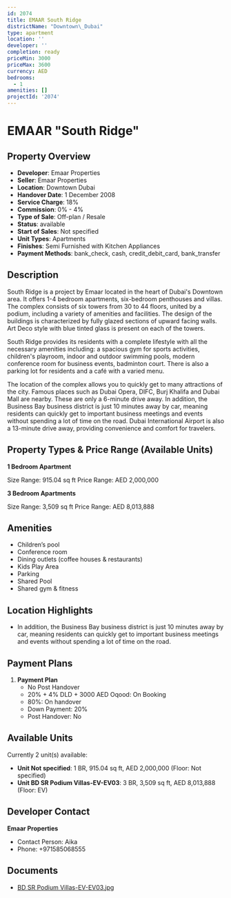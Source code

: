 ```yaml
---
id: 2074
title: EMAAR South Ridge
districtName: "Downtown\_Dubai"
type: apartment
location: ''
developer: ''
completion: ready
priceMin: 3000
priceMax: 3600
currency: AED
bedrooms:
  - 1
amenities: []
projectId: '2074'
---
```


# EMAAR "South Ridge"

## Property Overview
- **Developer**: Emaar Properties
- **Seller**: Emaar Properties
- **Location**: Downtown Dubai
- **Handover Date**: 1 December 2008
- **Service Charge**: 18%
- **Commission**: 0% - 4%
- **Type of Sale**: Off-plan / Resale
- **Status**: available
- **Start of Sales**: Not specified
- **Unit Types**: Apartments
- **Finishes**: Semi Furnished with Kitchen Appliances
- **Payment Methods**: bank_check, cash, credit_debit_card, bank_transfer

## Description
South Ridge is a project by Emaar located in the heart of Dubai's Downtown area. It offers 1-4 bedroom apartments, six-bedroom penthouses and villas. The complex consists of six towers from 30 to 44 floors, united by a podium, including a variety of amenities and facilities. The design of the buildings is characterized by fully glazed sections of upward facing walls. Art Deco style with blue tinted glass is present on each of the towers.

South Ridge provides its residents with a complete lifestyle with all the necessary amenities including: a spacious gym for sports activities, children's playroom, indoor and outdoor swimming pools, modern conference room for business events, badminton court. There is also a parking lot for residents and a café with a varied menu. 

 The location of the complex allows you to quickly get to many attractions of the city. Famous places such as Dubai Opera, DIFC, Burj Khalifa and Dubai Mall are nearby. These are only a 6-minute drive away. In addition, the Business Bay business district is just 10 minutes away by car, meaning residents can quickly get to important business meetings and events without spending a lot of time on the road. Dubai International Airport is also a 13-minute drive away, providing convenience and comfort for travelers.

## Property Types & Price Range (Available Units)
**1 Bedroom Apartment**

Size Range: 915.04 sq ft
Price Range: AED 2,000,000

**3 Bedroom Apartments**

Size Range: 3,509 sq ft
Price Range: AED 8,013,888

## Amenities
- Children’s pool
- Conference room
- Dining outlets  (coffee houses & restaurants)
- Kids Play Area
- Parking
- Shared Pool
- Shared gym & fitness

## Location Highlights
- In addition, the Business Bay business district is just 10 minutes away by car, meaning residents can quickly get to important business meetings and events without spending a lot of time on the road.

## Payment Plans
1. **Payment Plan**
   - No Post Handover
   - 20% + 4% DLD + 3000 AED Oqood: On Booking
   - 80%: On handover
   - Down Payment: 20%
   - Post Handover: No

## Available Units
Currently 2 unit(s) available:
- **Unit Not specified**: 1 BR, 915.04 sq ft, AED 2,000,000 (Floor: Not specified)
- **Unit BD SR Podium Villas-EV-EV03**: 3 BR, 3,509 sq ft, AED 8,013,888 (Floor: EV)

## Developer Contact
**Emaar Properties**
- Contact Person: Aika
- Phone: +971585068555

## Documents
- [BD SR Podium Villas-EV-EV03.jpg](https://cdn.geniemap.net/2024/05/30/FdLFihWdQxiBNSyBCE6UVfAnnVgkz3CWHsMndbMm.jpg)
